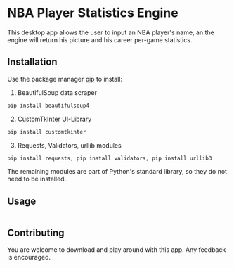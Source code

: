 # NBA Player Statistics Engine

This desktop app allows the user to input an NBA player's name, an the engine will return his picture and his career per-game statistics.

## Installation

Use the package manager [pip](https://pip.pypa.io/en/stable/) to install:

1. BeautifulSoup data scraper
```bash
pip install beautifulsoup4
```

2. CustomTkInter UI-Library
```bash
pip install customtkinter
```

3. Requests, Validators, urllib modules
```bash
pip install requests, pip install validators, pip install urllib3
```


The remaining modules are part of Python's standard library, so they do not need to be installed.

## Usage

```

```

## Contributing

You are welcome to download and play around with this app. Any feedback is encouraged.

